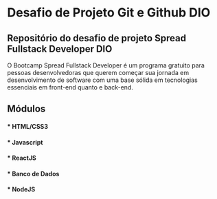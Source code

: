 # Desafio de Projeto Git e Github DIO

## Repositório do desafio de projeto Spread Fullstack Developer DIO

O Bootcamp Spread Fullstack Developer é um programa gratuito para pessoas desenvolvedoras que querem começar sua jornada em desenvolvimento de software com uma base sólida em tecnologias essenciais em front-end quanto e back-end.

## Módulos

#### * HTML/CSS3
#### * Javascript
#### * ReactJS
#### * Banco de Dados
#### * NodeJS
